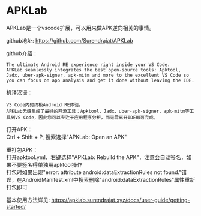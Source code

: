 # APKLab

APKLab是一个vscode扩展，可以用来做APK逆向相关的事情。  

github地址: https://github.com/Surendrajat/APKLab  

github介绍：  
```
The ultimate Android RE experience right inside your VS Code.
APKLab seamlessly integrates the best open-source tools: Apktool, Jadx, uber-apk-signer, apk-mitm and more to the excellent VS Code so you can focus on app analysis and get it done without leaving the IDE.
```

机译汉语：  
```
VS Code内的终极Android RE体验。  
APKLab无缝集成了最好的开源工具：Apktool，Jadx，uber-apk-signer，apk-mitm等工具到VS Code，因此您可以专注于应用程序分析，而无需离开IDE即可完成。  
```

打开APK：  
Ctrl + Shift + P, 搜索选择"APKLab: Open an APK"  

重打包APK：  
打开apktool.yml，右键选择"APKLab: Rebuild the APK"，注意会自动签名，如果不要签名得单独用apktool操作  
打包时如果出现"error: attribute android:dataExtractionRules not found."错误，在AndroidManifest.xml中搜索删除"android:dataExtractionRules"属性重新打包即可  

基本使用方法详见: https://apklab.surendrajat.xyz/docs/user-guide/getting-started/  
